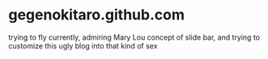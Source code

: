 gegenokitaro.github.com
==============

trying to fly
currently, admiring Mary Lou concept of slide bar, and trying to customize this ugly blog into that kind of sex